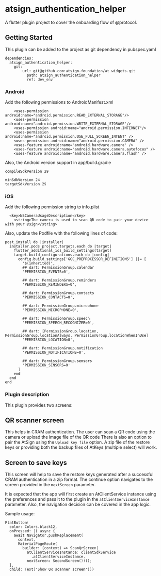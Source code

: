 # atsign_authentication_helper

A flutter plugin project to cover the onboarding flow of @protocol.

## Getting Started

This plugin can be added to the project as git dependency in pubspec.yaml

```
dependencies:
  atsign_authentication_helper:
    git:
        url: git@github.com:atsign-foundation/at_widgets.git
	      path: atsign_authentication_helper
	      ref: dev_env
```


### Android
Add the following permissions to AndroidManifest.xml

```
    <uses-permission android:name="android.permission.READ_EXTERNAL_STORAGE"/>
    <uses-permission android:name="android.permission.WRITE_EXTERNAL_STORAGE"/>
    <uses-permission android:name="android.permission.INTERNET"/>
    <uses-permission android:name="android.permission.USE_FULL_SCREEN_INTENT" />
    <uses-permission android:name="android.permission.CAMERA" />
    <uses-feature android:name="android.hardware.camera" />
    <uses-feature android:name="android.hardware.camera.autofocus" />
    <uses-feature android:name="android.hardware.camera.flash" />
```

Also, the Android version support in app/build.gradle
```
compileSdkVersion 29

minSdkVersion 24
targetSdkVersion 29
```
### iOS
Add the following permission string to info.plist

```
  <key>NSCameraUsageDescription</key>
	<string>The camera is used to scan QR code to pair your device with your @sign</string>
```

Also, update the Podfile with the following lines of code:

```
post_install do |installer|
  installer.pods_project.targets.each do |target|
    flutter_additional_ios_build_settings(target)
    target.build_configurations.each do |config|
      config.build_settings['GCC_PREPROCESSOR_DEFINITIONS'] ||= [
        '$(inherited)',
        ## dart: PermissionGroup.calendar
        'PERMISSION_EVENTS=0',

        ## dart: PermissionGroup.reminders
        'PERMISSION_REMINDERS=0',

        ## dart: PermissionGroup.contacts
        'PERMISSION_CONTACTS=0',

        ## dart: PermissionGroup.microphone
        'PERMISSION_MICROPHONE=0',

        ## dart: PermissionGroup.speech
        'PERMISSION_SPEECH_RECOGNIZER=0',

        ## dart: [PermissionGroup.location, PermissionGroup.locationAlways, PermissionGroup.locationWhenInUse]
        'PERMISSION_LOCATION=0',

        ## dart: PermissionGroup.notification
        'PERMISSION_NOTIFICATIONS=0',

        ## dart: PermissionGroup.sensors
        'PERMISSION_SENSORS=0'
      ]
    end
  end
end
```

### Plugin description
This plugin provides two screens:
## QR scanner screen
This helps in CRAM authentication. The user can scan a QR code using the camera or upload the image file of the QR code
There is also an option to pair the AtSign using the `Upload key file` option. A zip file of the restore keys or providing both the backup files of AtKeys (multiple select) will work.
## Screen to save keys
This screen will help to save the restore keys generated after a successful CRAM authentication in a zip format. The continue option navigates to the screen provided in the `nextScreen` parameter.

It is expected that the app will first create an AtClientService instance using the preferences and pass it to the plugin in the `atClientServiceInstance` parameter. Also, the navigation decision can be covered in the app logic.

Sample usage:
```
FlatButton(
  color: Colors.black12,
  onPressed: () async {
    await Navigator.pushReplacement(
      context,
      MaterialPageRoute(
        builder: (context) => ScanQrScreen(
          atClientServiceInstance: clientSdkService
            .atClientServiceInstance,
          nextScreen: SecondScreen())));
  },
  child: Text('Show QR scanner screen')))
```
